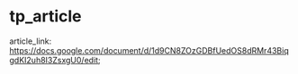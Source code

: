 # tp_article

article_link: 
https://docs.google.com/document/d/1d9CN8ZOzGDBfUedOS8dRMr43BiqgdKI2uh8I3ZsxgU0/edit;